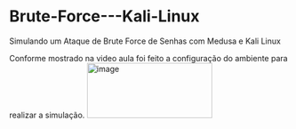 # Brute-Force---Kali-Linux
Simulando um Ataque de Brute Force de Senhas com Medusa e Kali Linux


Conforme mostrado na video aula foi feito a configuração do ambiente para realizar a simulação.
<img width="225" height="99" alt="image" src="https://github.com/user-attachments/assets/d7e5b7af-31e2-4e28-8189-efc1e6d14818" />





